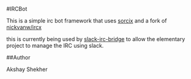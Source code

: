 #IRCBot

This is a simple irc bot framework that uses [sorcix](https://github.com/sorcix/irc) and a fork of [nickvanw/ircx](https://travis-ci.org/nickvanw/ircx)

this is currently being used by [slack-irc-bridge](http://github.com/voldyman/slack-irc-bridge) to allow the elementary project to manage the IRC using slack.


##Author

Akshay Shekher
